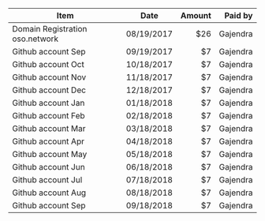 
| Item        | Date           | Amount  | Paid by  |
| ------------- |:-------------:| -----:| -----:|
| Domain Registration oso.network      | 08/19/2017 | $26 | Gajendra | 
| Github account   Sep   | 09/19/2017      |   $7 | Gajendra |
| Github account   Oct   | 10/18/2017      |   $7 | Gajendra |
| Github account   Nov   | 11/18/2017      |   $7 | Gajendra |
| Github account   Dec   | 12/18/2017      |   $7 | Gajendra |
| Github account   Jan   | 01/18/2018      |   $7 | Gajendra |
| Github account   Feb   | 02/18/2018      |   $7 | Gajendra |
| Github account   Mar   | 03/18/2018      |   $7 | Gajendra |
| Github account   Apr   | 04/18/2018      |   $7 | Gajendra |
| Github account   May   | 05/18/2018      |   $7 | Gajendra |
| Github account   Jun   | 06/18/2018      |   $7 | Gajendra |
| Github account   Jul   | 07/18/2018      |   $7 | Gajendra |
| Github account   Aug   | 08/18/2018      |   $7 | Gajendra |
| Github account   Sep   | 09/18/2018      |   $7 | Gajendra |


